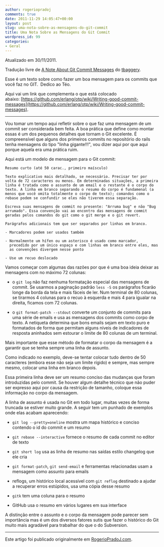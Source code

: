 ```yaml
---
author: rogeriopradoj
comments: true
date: 2011-11-29 14:05:47+00:00
layout: post
slug: uma-nota-sobre-as-mensagens-do-git-commit
title: Uma Nota Sobre as Mensagens do Git Commit
wordpress_id: 99
categories:
- Geral
---
```


Atualizado em 30/11/2011.

Tradução livre de [A Note About Git Commit Messages](http://tbaggery.com/2008/04/19/a-note-about-git-commit-messages.html) do [tbaggery](http://tbaggery.com/).

Esse é um texto sobre como fazer um boa mensagem para os commits que você faz no GIT.  Dedico ao Téo.

Aqui vai um link que complementa o que está colocado abaixo: [https://github.com/erlang/otp/wiki/Writing-good-commit-messages](https://github.com/erlang/otp/wiki/Writing-good-commit-messages).

----------------------

Vou tomar um tempo aqui refletir sobre o que faz uma mensagem de um commit ser considerada bem feita. A boa prática que define como montar essas é um dos pequenos detalhes que tornam o Git excelente. É compreensível que alguns dos primeiros commits no repositório do rails tenha mensagens do tipo "linha gigante!!!", vou dizer aqui por que aqui porque aquela era uma prática ruim.

<!-- more -->Aqui está um modelo de mensagem para o Git commit:

    
    Resumo curto (até 50 carac., primeiro maísculo)
    
    Texto explicativo mais detalhado, se necessário. Precisar ter por
    volta de 72 caracteres ou menos. Em determinadas situações, a primeira
    linha é tratada como o assunto de um email e o restante é o corpo do
    texto. A linha em branco separando o resumo do corpo é fundamenal (a
    menos que você omita totalmente o corpo de texto); comandos como o
    rebase podem se confundir se eles não tiverem essa separação.
    
    Escreva suas mensagens de commit no presente: "Arruma bug" e não "Bug
    arrumado". Essa convenção vai ao encontro das mensagens de commit
    geradas pelos comandos do git como o git merge e o git revert.
    
    Parágrafos adicionais tem que ser separados por linhas em branco.
    
    - Marcadores podem ser usados também
    
    - Normalmente um hífen ou um asterisco é usado como marcador,
      precedido por um único espaço e com linhas em branco entre eles, mas
      as convenções divergem nesse ponto
    
    - Use um recuo deslocado




Vamos começar com algumas das razões por que é uma boa ideia deixar as mensagens com no máximo 72 colunas:



	
  * o `git log` não faz nenhuma formatação especial das mensagens de commit. Se usarmos a paginação padrão `less -S` os parágrafos ficarão longe da borda da tela e mais fáceis de ler. Num terminal de 80 colunas, se tirarmos 4 colunas para o recuo à esquerda e mais 4 para igualar na direita, ficamos com 72 colunas.

	
  * o `git format-patch --stdout` converte um conjunto de commits para uma série de emails e usa as mensagens dos commits como corpo de texto. A netiqueta determina que bons emails sejam em texto puro e formatados de forma que permitam alguns níveis de indicadores de resposta aninhados sem estourar o limite de 80 colunas de um terminal.




Mais importante que esse método de formatar o corpo da mensagem é a garantir que se tenha sempre uma linha de assunto.

Como indicado no exemplo, deve-se tentar colocar tudo dentro de 50 caracteres (embora esse não seja um limite rígido) e sempre, mas sempre mesmo, colocar uma linha em branco depois.

Essa primeira linha deve ser um resumo conciso das mudanças que foram introduzidas pelo commit. Se houver algum detalhe técnico que não puder ser expresso aqui por causa da restrição de tamanho, coloque essa informação no corpo da mensagem.

A linha de assunto é usada no Git em todo lugar, muitas vezes de forma truncada se estiver muito grande. A seguir tem um punhado de exemplos onde elas acabam aparecendo:

	
  * `git log --pretty=oneline` mostra um mapa histórico e conciso contendo o id do commit e um resumo

	
  * `git rebase --interactive` fornece o resumo de cada commit no editor de texto

	
  * `git short log` usa as linha de resumo nas saídas estilo changelog que ele cria

	
  * `git format-patch`, `git send-email` e ferramentas relacionadas usam a mensagem como assunto para emails

	
  * reflogs, um histórico local acessível com `git reflog` destinado a ajudar a recuperar erros estúpidos, usa uma cópia desse resumo

	
  * `gitk` tem uma coluna para o resumo

	
  * GitHub usa o resumo em vários lugares em sua interface




A distinção entre o assunto e o corpo da mensagem pode parecer sem importância mas é um dos diversos fatores sutis que fazer o histórico do Git muito mais agradável para trabalhar do que o do Subversion.

---

Este artigo foi publicado originalmente em [RogerioPradoJ.com](http://rogeriopradoj.com).
